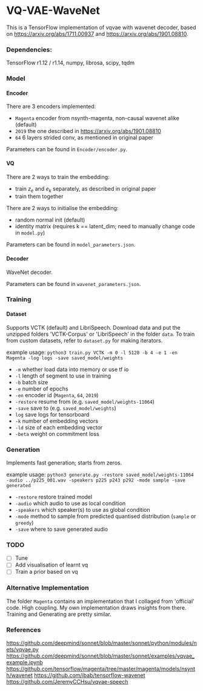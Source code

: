 
# VQ-VAE-WaveNet

This is a TensorFlow implementation of vqvae with wavenet decoder, based on https://arxiv.org/abs/1711.00937 and https://arxiv.org/abs/1901.08810.

### Dependencies:
TensorFlow r1.12 / r1.14, numpy, librosa, scipy, tqdm

### Model

#### Encoder
There are 3 encoders implemented:
- `Magenta` encoder from nsynth-magenta, non-causal wavenet alike (default)
- `2019` the one described in https://arxiv.org/abs/1901.08810
- `64` 6 layers strided conv, as mentioned in original paper

Parameters can be found in `Encoder/encoder.py`.

#### VQ

There are 2 ways to train the embedding:
- train $z_e$ and $e_k$ separately, as described in original paper
- train them together

There are 2 ways to initialise the embedding:
- random normal init (default)
- identity matrix (requires k == latent_dim; need to manually change code in `model.py`)

Parameters can be found in `model_parameters.json`.

#### Decoder

WaveNet decoder.

Parameters can be found in `wavenet_parameters.json`.

### Training

#### Dataset

Supports VCTK (default) and LibriSpeech. 
Download data and put the unzipped folders 'VCTK-Corpus' or 'LibriSpeech' in the folder `data`.
To train from custom datasets, refer to `dataset.py` for making iterators.

example usage: 
`python3 train.py VCTK -m 0 -l 5120 -b 4 -e 1 -en Magenta -log logs -save saved_model/weights`
- `-m` whether load data into memory or use tf io
- `-l` length of segment to use in training
- `-b` batch size
- `-e` number of epochs
- `-en` encoder id (`Magenta`, `64`, `2019`)
- `-restore` resume from (e.g. `saved_model/weights-11064`)
- `-save` save to (e.g. `saved_model/weights`)
- `log` save logs for tensorboard
- `-k` number of embedding vectors
- `-ld` size of each embedding vector
- `-beta` weight on commitment loss

### Generation

Implements fast generation; starts from zeros.

example usage:
`python3 generate.py -restore saved_model/weights-11064 -audio ../p225_001.wav -speakers p225 p243 p292 -mode sample -save generated `
- `-restore` restore trained model
- `-audio` which audio to use as local condition
- `-speakers` which speaker(s) to use as global condition
- `-mode` method to sample from predicted quantised distribution (`sample` or `greedy`)
- `-save` where to save generated audio

### TODO
- [ ] Tune
- [ ] Add visualisation of learnt vq
- [ ] Train a prior based on vq

### Alternative Implementation
The folder `Magenta` contains an implementation that I collaged from 'official' code. High coupling. My own implementation draws insights from there. Training and Generating are pretty similar.

### References

https://github.com/deepmind/sonnet/blob/master/sonnet/python/modules/nets/vqvae.py
https://github.com/deepmind/sonnet/blob/master/sonnet/examples/vqvae_example.ipynb
https://github.com/tensorflow/magenta/tree/master/magenta/models/nsynth/wavenet
https://github.com/ibab/tensorflow-wavenet
https://github.com/JeremyCCHsu/vqvae-speech